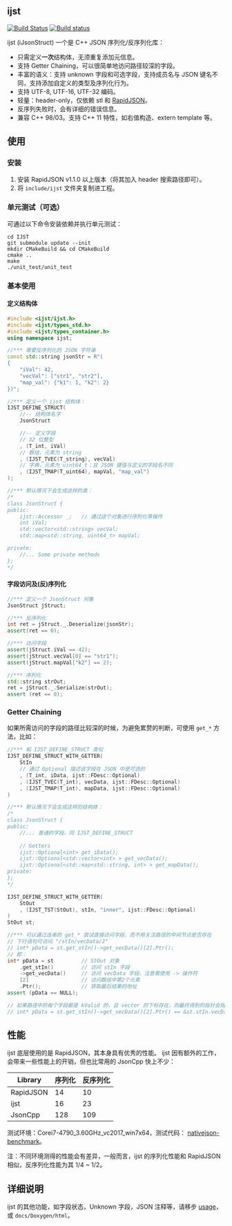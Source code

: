 ## ijst
[![Build Status](https://travis-ci.org/h46incon/ijst.svg?branch=master)](https://travis-ci.org/h46incon/ijst)
[![Build status](https://ci.appveyor.com/api/projects/status/pkwfr31bdoicw1hd?svg=true)](https://ci.appveyor.com/project/h46incon/ijst)


ijst (iJsonStruct) 一个是 C++ JSON 序列化/反序列化库：

- 只需定义**一次**结构体，无须重复添加元信息。
- 支持 Getter Chaining，可以很简单地访问路径较深的字段。
- 丰富的语义：支持 unknown 字段和可选字段，支持成员名与 JSON 键名不同，支持添加自定义的类型及序列化行为。
- 支持 UTF-8, UTF-16, UTF-32 编码。
- 轻量：header-only，仅依赖 stl 和 [RapidJSON](https://github.com/Tencent/rapidjson)。
- 反序列失败时，会有详细的错误信息。
- 兼容 C++ 98/03。支持 C++ 11 特性，如右值构造、extern template 等。

## 使用
### 安装
1. 安装 RapidJSON v1.1.0 以上版本（将其加入 header 搜索路径即可）。
2. 将 `include/ijst` 文件夹复制进工程。

### 单元测试（可选）
可通过以下命令安装依赖并执行单元测试：

```shell
cd IJST
git submodule update --init
mkdir CMakeBuild && cd CMakeBuild
cmake ..
make
./unit_test/unit_test
```

### 基本使用

#### 定义结构体
```cpp
#include <ijst/ijst.h>
#include <ijst/types_std.h>
#include <ijst/types_container.h>
using namespace ijst;

//*** 需要反序列化的 JSON 字符串
const std::string jsonStr = R"(
{
    "iVal": 42,
    "vecVal": ["str1", "str2"],
    "map_val": {"k1": 1, "k2": 2}
})";

//*** 定义一个 ijst 结构体：
IJST_DEFINE_STRUCT(
    //-- 结构体名字
    JsonStruct

    //-- 定义字段
    // 32 位整型
    , (T_int, iVal)
    // 数组，元素为 string
    , (IJST_TVEC(T_string), vecVal)
    // 字典，元素为 uint64_t；且 JSON 键值与定义的字段名不同
    , (IJST_TMAP(T_uint64), mapVal, "map_val")
);

//*** 默认情况下会生成这样的类：
/*
class JsonStruct {
public:
    ijst::Accessor _;   // 通过这个对象进行序列化等操作
    int iVal;
    std::vector<std::string> vecVal;
    std::map<std::string, uint64_t> mapVal; 

private:
    //... Some private methods
};
*/
```

#### 字段访问及(反)序列化
```cpp
//*** 定义一个 JsonStruct 对象
JsonStruct jStruct;

//*** 反序列化
int ret = jStruct._.Deserialize(jsonStr);
assert(ret == 0);

//*** 访问字段
assert(jStruct.iVal == 42);
assert(jStruct.vecVal[0] == "str1");
assert(jStruct.mapVal["k2"] == 2);

//*** 序列化
std::string strOut;
ret = jStruct._.Serialize(strOut);
assert (ret == 0);
```

### Getter Chaining
如果所需访问的字段的路径比较深的时候，为避免累赘的判断，可使用 `get_*` 方法，比如：

```cpp
//*** 和 IJST_DEFINE_STRUCT 类似
IJST_DEFINE_STRUCT_WITH_GETTER(
    StIn
    // 通过 Optional 描述该字段在 JSON 中是可选的
    , (T_int, iData, ijst::FDesc::Optional)
    , (IJST_TVEC(T_int), vecData, ijst::FDesc::Optional)
    , (IJST_TMAP(T_int), mapData, ijst::FDesc::Optional)
)

//*** 默认情况下会生成这样的结构体：
/*
class JsonStruct {
public:
    //... 普通的字段，同 IJST_DEFINE_STRUCT
    
    // Getters
    ijst::Optional<int> get_iData();
    ijst::Optional<std::vector<int> > get_vecData();
    ijst::Optional<std::map<std::string, int> > get_mapData();
private:
};
*/

IJST_DEFINE_STRUCT_WITH_GETTER(
    StOut
    , (IJST_TST(StOut), stIn, "inner", ijst::FDesc::Optional)
)
StOut st;

//*** 可以通过连串的 get_* 尝试直接访问字段，而不用关注路径的中间节点是否存在
// 下行语句可访问 "/stIn/vecData/2"
// int* pData = st.get_stIn()->get_vecData()[2].Ptr();
// 即：
int* pData = st         // StOut 对象
    .get_stIn()         // 访问 stIn 字段
    ->get_vecData()     // 访问 vecData 字段，注意需使用 -> 操作符
    [2]                 // 访问数组中第2个元素
    .Ptr();             // 获取最后结果的地址
assert (pData == NULL);

// 如果路径中的每个字段都是 kValid 的，且 vector 的下标存在，则最终得到的指针会指向该字段：
// int* pData = st.get_stIn()->get_vecData()[2].Ptr() == &st.stIn.vecData[2];
```

## 性能

ijst 底层使用的是 RapidJSON，其本身具有优秀的性能。
ijst 因有额外的工作，会带来一些性能上的开销，但也比常用的 JsonCpp 快上不少：

| Library   | 序列化 | 反序列化 | 
|-----------|-------|---------|
| RapidJSON | 14    | 10      |
| ijst      | 16    | 23      |
| JsonCpp   | 128   | 109     |

测试环境：Corei7-4790_3.60GHz_vc2017_win7x64，测试代码： [nativejson-benchmark](https://github.com/miloyip/nativejson-benchmark)。
 
注：不同环境测得的性能会有差异，一般而言，ijst 的序列化性能和 RapidJSON 相似，反序列化性能为其 1/4 ~ 1/2。

## 详细说明

ijst 的其他功能，如字段状态，Unknown 字段，JSON 注释等，请移步 [usage](docs/usage.md)，或 `docs/Doxygen/html`。